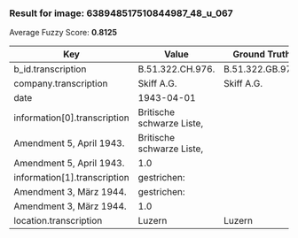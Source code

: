 ### Result for image: 638948517510844987_48_u_067
Average Fuzzy Score: **0.8125**
<small>

| Key | Value | Ground Truth | Score |
| --- | --- | --- | --- |
| b_id.transcription | B.51.322.CH.976. | B.51.322.GB.976. | 0.875 |
| company.transcription | Skiff A.G. | Skiff A.G. | 1.0 |
| date | 1943-04-01 |  | 0.0 |
| information[0].transcription | Britische schwarze Liste,
Amendment 5, April 1943. | Britische schwarze Liste,
Amendment 5, April 1943. | 1.0 |
| information[1].transcription | gestrichen:
Amendment 3, März 1944. | gestrichen:
Amendment 3, März 1944. | 1.0 |
| location.transcription | Luzern | Luzern | 1.0 |

</small>
